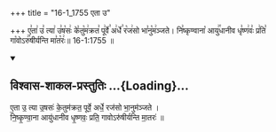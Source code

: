 +++
title = "16-1_1755 एता उ"

+++
ए꣣ता꣢ उ꣣ त्या꣢ उ꣣ष꣡सः꣢ के꣣तु꣡म꣢क्रत꣣ पू꣢र्वे꣣ अ꣢र्धे꣣ र꣡ज꣢सो भा꣣नु꣡म꣢ञ्जते। नि꣣ष्कृण्वाना꣡ आयु꣢꣯धानीव धृ꣣ष्ण꣢वः꣣ प्र꣢ति꣣ गा꣡वोऽरु꣢꣯षीर्यन्ति मा꣣त꣡रः꣢॥ 16-1:1755 ॥

<div class="js_include" newlevelforh1="2" title="विश्वास-शाकल-प्रस्तुतिः" unfilled url="/vedAH_Rk/shAkalam/saMhitA/vishvAsa-prastutiH/01/092/01_etA_u.md">
<details open><summary><h2>विश्वास-शाकल-प्रस्तुतिः ...{Loading}...</h2></summary>


ए॒ता उ॒ त्या उ॒षसः॑ के॒तुम॑क्रत॒ पूर्वे॒ अर्धे॒ रज॑सो भा॒नुम॑ञ्जते ।  
नि॒ष्कृ॒ण्वा॒ना आयु॑धानीव धृ॒ष्णवः॒ प्रति॒ गावोऽरु॑षीर्यन्ति मा॒तरः॑ ॥

</details>
</div>